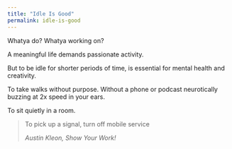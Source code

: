 ```yaml
---
title: "Idle Is Good"
permalink: idle-is-good
---
```


Whatya do? Whatya working on?

A meaningful life demands passionate activity.

But to be idle for shorter periods of time, is essential for mental health and creativity.

To take walks without purpose. Without a phone or podcast neurotically buzzing at 2x speed in your ears.

To sit quietly in a room.

> To pick up a signal, turn off mobile service
>
> <cite>Austin Kleon, *Show Your Work!*</cite>
